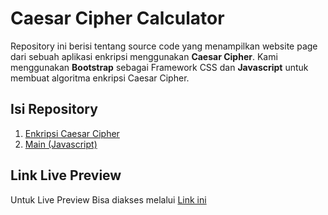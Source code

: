 # Caesar Cipher Calculator

Repository ini berisi tentang source code yang menampilkan website page dari sebuah aplikasi enkripsi menggunakan **Caesar Cipher**. Kami menggunakan **Bootstrap** sebagai Framework CSS dan **Javascript** untuk membuat algoritma enkripsi Caesar Cipher.

## Isi Repository

1. [Enkripsi Caesar Cipher](enkripsi_caesar_cipher.html)
2. [Main (Javascript)](main.js)

## Link Live Preview

Untuk Live Preview Bisa diakses melalui [Link ini](https://nouruz219.github.io/caesar_cipher_encrypt_calculator/) 
